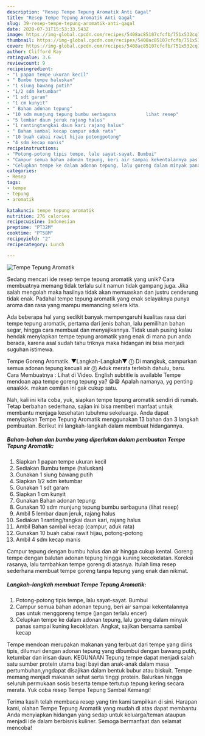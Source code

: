 ```yaml
---
description: "Resep Tempe Tepung Aromatik Anti Gagal"
title: "Resep Tempe Tepung Aromatik Anti Gagal"
slug: 39-resep-tempe-tepung-aromatik-anti-gagal
date: 2020-07-31T15:53:33.543Z
image: https://img-global.cpcdn.com/recipes/5408ac85107cfcfb/751x532cq70/tempe-tepung-aromatik-foto-resep-utama.jpg
thumbnail: https://img-global.cpcdn.com/recipes/5408ac85107cfcfb/751x532cq70/tempe-tepung-aromatik-foto-resep-utama.jpg
cover: https://img-global.cpcdn.com/recipes/5408ac85107cfcfb/751x532cq70/tempe-tepung-aromatik-foto-resep-utama.jpg
author: Clifford Ray
ratingvalue: 3.6
reviewcount: 9
recipeingredient:
- "1 papan tempe ukuran kecil"
- " Bumbu tempe haluskan"
- "1 siung bawang putih"
- "1/2 sdm ketumbar"
- "1 sdt garam"
- "1 cm kunyit"
- " Bahan adonan tepung"
- "10 sdm munjung tepung bumbu serbaguna           lihat resep"
- "5 lembar daun jeruk rajang halus"
- "1 rantingtangkai daun kari rajang halus"
- " Bahan sambal kecap campur aduk rata"
- "10 buah cabai rawit hijau potongpotong"
- "4 sdm kecap manis"
recipeinstructions:
- "Potong-potong tipis tempe, lalu sayat-sayat. Bumbui"
- "Campur semua bahan adonan tepung, beri air sampai kekentalannya pas untuk menggoreng tempe (jangan terlalu encer)"
- "Celupkan tempe ke dalam adonan tepung, lalu goreng dalam minyak panas sampai kuning kecoklatan. Angkat, sajikan bersama sambal kecap"
categories:
- Resep
tags:
- tempe
- tepung
- aromatik

katakunci: tempe tepung aromatik 
nutrition: 276 calories
recipecuisine: Indonesian
preptime: "PT32M"
cooktime: "PT58M"
recipeyield: "2"
recipecategory: Lunch

---
```



![Tempe Tepung Aromatik](https://img-global.cpcdn.com/recipes/5408ac85107cfcfb/751x532cq70/tempe-tepung-aromatik-foto-resep-utama.jpg)

Sedang mencari ide resep tempe tepung aromatik yang unik? Cara membuatnya memang tidak terlalu sulit namun tidak gampang juga. Jika salah mengolah maka hasilnya tidak akan memuaskan dan justru cenderung tidak enak. Padahal tempe tepung aromatik yang enak selayaknya punya aroma dan rasa yang mampu memancing selera kita.

Ada beberapa hal yang sedikit banyak mempengaruhi kualitas rasa dari tempe tepung aromatik, pertama dari jenis bahan, lalu pemilihan bahan segar, hingga cara membuat dan menyajikannya. Tidak usah pusing kalau hendak menyiapkan tempe tepung aromatik yang enak di mana pun anda berada, karena asal sudah tahu triknya maka hidangan ini bisa menjadi suguhan istimewa.

Tempe Goreng Aromatik. ▼Langkah-Langkah▼ ⓵ Di mangkuk, campurkan semua adonan tepung kecuali air ⓶ Aduk merata terlebih dahulu, baru. Cara Membuatnya : Lihat di Video. English subtitle is available Tempe mendoan apa tempe goreng tepung ya? 😁😁 Apalah namanya, yg penting enaakkk. makan cemilan ini gak cukup satu.


Nah, kali ini kita coba, yuk, siapkan tempe tepung aromatik sendiri di rumah. Tetap berbahan sederhana, sajian ini bisa memberi manfaat untuk membantu menjaga kesehatan tubuhmu sekeluarga. Anda dapat menyiapkan Tempe Tepung Aromatik menggunakan 13 bahan dan 3 langkah pembuatan. Berikut ini langkah-langkah dalam membuat hidangannya.

<!--inarticleads1-->

##### Bahan-bahan dan bumbu yang diperlukan dalam pembuatan Tempe Tepung Aromatik:

1. Siapkan 1 papan tempe ukuran kecil
1. Sediakan  Bumbu tempe (haluskan)
1. Gunakan 1 siung bawang putih
1. Siapkan 1/2 sdm ketumbar
1. Gunakan 1 sdt garam
1. Siapkan 1 cm kunyit
1. Gunakan  Bahan adonan tepung:
1. Gunakan 10 sdm munjung tepung bumbu serbaguna           (lihat resep)
1. Ambil 5 lembar daun jeruk, rajang halus
1. Sediakan 1 ranting/tangkai daun kari, rajang halus
1. Ambil  Bahan sambal kecap (campur, aduk rata)
1. Gunakan 10 buah cabai rawit hijau, potong-potong
1. Ambil 4 sdm kecap manis


Campur tepung dengan bumbu halus dan air hingga cukup kental. Goreng tempe dengan balutan adonan tepung hingga kuning kecokelatan. Koreksi rasanya, lalu tambahkan tempe goreng di atasnya. Itulah lima resep sederhana membuat tempe goreng tanpa tepung yang enak dan nikmat. 

<!--inarticleads2-->

##### Langkah-langkah membuat Tempe Tepung Aromatik:

1. Potong-potong tipis tempe, lalu sayat-sayat. Bumbui
1. Campur semua bahan adonan tepung, beri air sampai kekentalannya pas untuk menggoreng tempe (jangan terlalu encer)
1. Celupkan tempe ke dalam adonan tepung, lalu goreng dalam minyak panas sampai kuning kecoklatan. Angkat, sajikan bersama sambal kecap


Tempe mendoan merupakan makanan yang terbuat dari tempe yang diiris tipis, dilumuri dengan adonan tepung yang dibumbui dengan bawang putih, ketumbar dan irisan daun. KEGUNAAN Tepung ternpe dapat menjadi salah satu sumber protein utama bagi bayi dan anak-anak dalam masa pertumbuhan,yngdapat disajikan dalam bentuk bubur atau biskuit. Tempe memang menjadi makanan sehat serta tinggi protein. Balurkan hingga seluruh permukaan sosis beserta tempe tertutup tepung kering secara merata. Yuk coba resep Tempe Tepung Sambal Kemangi! 

Terima kasih telah membaca resep yang tim kami tampilkan di sini. Harapan kami, olahan Tempe Tepung Aromatik yang mudah di atas dapat membantu Anda menyiapkan hidangan yang sedap untuk keluarga/teman ataupun menjadi ide dalam berbisnis kuliner. Semoga bermanfaat dan selamat mencoba!
